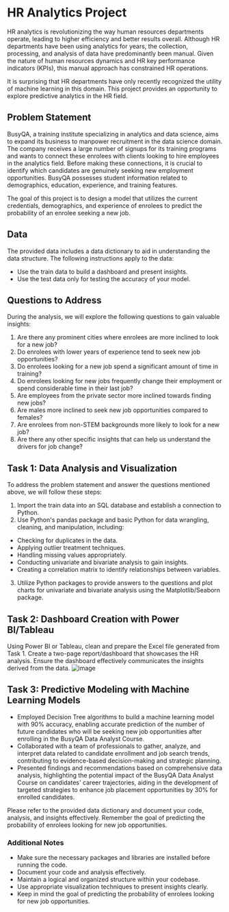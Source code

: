 # HR Analytics Project

HR analytics is revolutionizing the way human resources departments operate, leading to higher efficiency and better results overall. Although HR departments have been using analytics for years, the collection, processing, and analysis of data have predominantly been manual. Given the nature of human resources dynamics and HR key performance indicators (KPIs), this manual approach has constrained HR operations.

It is surprising that HR departments have only recently recognized the utility of machine learning in this domain. This project provides an opportunity to explore predictive analytics in the HR field.

## Problem Statement
BusyQA, a training institute specializing in analytics and data science, aims to expand its business to manpower recruitment in the data science domain. The company receives a large number of signups for its training programs and wants to connect these enrolees with clients looking to hire employees in the analytics field. Before making these connections, it is crucial to identify which candidates are genuinely seeking new employment opportunities. BusyQA possesses student information related to demographics, education, experience, and training features.

The goal of this project is to design a model that utilizes the current credentials, demographics, and experience of enrolees to predict the probability of an enrolee seeking a new job.

## Data
The provided data includes a data dictionary to aid in understanding the data structure. The following instructions apply to the data:

- Use the train data to build a dashboard and present insights.
- Use the test data only for testing the accuracy of your model.
## Questions to Address
During the analysis, we will explore the following questions to gain valuable insights:

1. Are there any prominent cities where enrolees are more inclined to look for a new job?
2. Do enrolees with lower years of experience tend to seek new job opportunities?
3. Do enrolees looking for a new job spend a significant amount of time in training?
4. Do enrolees looking for new jobs frequently change their employment or spend considerable time in their last job?
5. Are employees from the private sector more inclined towards finding new jobs?
6. Are males more inclined to seek new job opportunities compared to females?
7. Are enrolees from non-STEM backgrounds more likely to look for a new job?
8. Are there any other specific insights that can help us understand the drivers for job change?
## Task 1: Data Analysis and Visualization
To address the problem statement and answer the questions mentioned above, we will follow these steps:

1. Import the train data into an SQL database and establish a connection to Python.
2. Use Python's pandas package and basic Python for data wrangling, cleaning, and manipulation, including:
  - Checking for duplicates in the data.
  - Applying outlier treatment techniques.
  - Handling missing values appropriately.
  - Conducting univariate and bivariate analysis to gain insights.
  - Creating a correlation matrix to identify relationships between variables.
3. Utilize Python packages to provide answers to the questions and plot charts for univariate and bivariate analysis using the Matplotlib/Seaborn package.
## Task 2: Dashboard Creation with Power BI/Tableau
Using Power BI or Tableau, clean and prepare the Excel file generated from Task 1. Create a two-page report/dashboard that showcases the HR analysis. Ensure the dashboard effectively communicates the insights derived from the data.
![image](https://github.com/iitrvipulsoni/BusyQA-HR-Analytics-Project/assets/121818656/537c41c5-06e2-4295-b8c2-d562c9c806de)

## Task 3: Predictive Modeling with Machine Learning Models
- Employed Decision Tree algorithms to build a machine learning model with 90% accuracy, enabling accurate prediction of the number of future candidates who will be seeking new job opportunities after enrolling in the BusyQA Data Analyst Course.
- Collaborated with a team of professionals to gather, analyze, and interpret data related to candidate enrollment and job search trends, contributing to evidence-based decision-making and strategic planning.
- Presented findings and recommendations based on comprehensive data analysis, highlighting the potential impact of the BusyQA Data Analyst Course on candidates' career trajectories, aiding in the development of targeted strategies to enhance job placement opportunities by 30% for enrolled candidates.


Please refer to the provided data dictionary and document your code, analysis, and insights effectively. Remember the goal of predicting the probability of enrolees looking for new job opportunities.

### Additional Notes
- Make sure the necessary packages and libraries are installed before running the code.
- Document your code and analysis effectively.
- Maintain a logical and organized structure within your codebase.
- Use appropriate visualization techniques to present insights clearly.
- Keep in mind the goal of predicting the probability of enrolees looking for new job opportunities.
